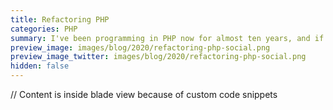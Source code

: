 ```yaml
---
title: Refactoring PHP
categories: PHP
summary: I've been programming in PHP now for almost ten years, and if there is one thing I learned over this period, it's that readability and simplicity are the keys for maintainable and sustainable code. Every first attempt to write code should be about making it work. Only after that, you should take some time to refactor. This is when I aim for readability and simplicity. Today I see refactoring as one of my main skills. In this post, I share with you my refactoring practices for PHP.
preview_image: images/blog/2020/refactoring-php-social.png
preview_image_twitter: images/blog/2020/refactoring-php-social.png
hidden: false
---
```



// Content is inside blade view because of custom code snippets






